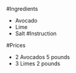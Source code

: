 #Ingredients
- Avocado
- Lime
- Salt
#Instruction

#Prices
- 2 Avocados 5 pounds
- 3 Limes 2 pounds
